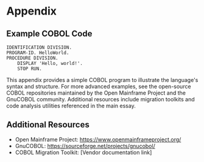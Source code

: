 # Appendix

## Example COBOL Code

```cobol
IDENTIFICATION DIVISION.
PROGRAM-ID. HelloWorld.
PROCEDURE DIVISION.
    DISPLAY 'Hello, world!'.
    STOP RUN.
```

This appendix provides a simple COBOL program to illustrate the language's syntax and structure. For more advanced examples, see the open-source COBOL repositories maintained by the Open Mainframe Project and the GnuCOBOL community. Additional resources include migration toolkits and code analysis utilities referenced in the main essay.

## Additional Resources
- Open Mainframe Project: https://www.openmainframeproject.org/
- GnuCOBOL: https://sourceforge.net/projects/gnucobol/
- COBOL Migration Toolkit: [Vendor documentation link]
